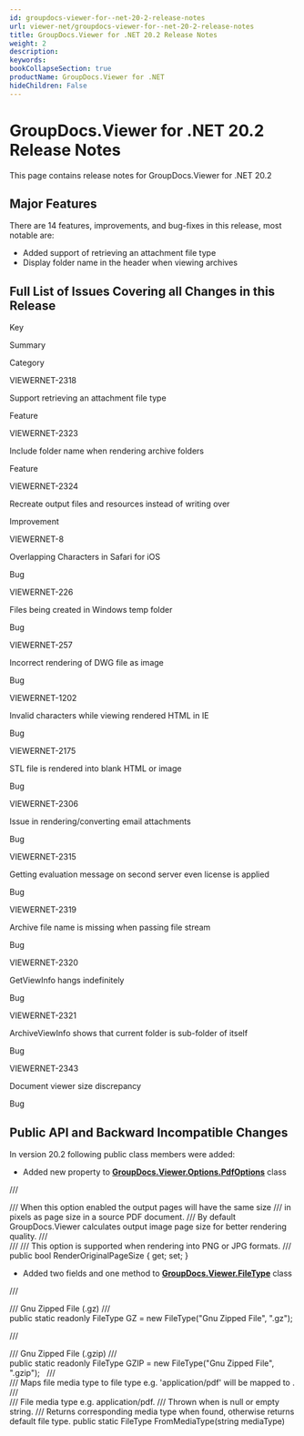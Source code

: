 ```yaml
---
id: groupdocs-viewer-for--net-20-2-release-notes
url: viewer-net/groupdocs-viewer-for--net-20-2-release-notes
title: GroupDocs.Viewer for .NET 20.2 Release Notes
weight: 2
description: 
keywords: 
bookCollapseSection: true
productName: GroupDocs.Viewer for .NET
hideChildren: False
---
```


# GroupDocs.Viewer for .NET 20.2 Release Notes


This page contains release notes for GroupDocs.Viewer for .NET 20.2

## Major Features

There are 14 features, improvements, and bug-fixes in this release, most notable are:

*   Added support of retrieving an attachment file type
*   Display folder name in the header when viewing archives

## Full List of Issues Covering all Changes in this Release

Key

Summary

Category

VIEWERNET-2318

Support retrieving an attachment file type

Feature

VIEWERNET-2323

Include folder name when rendering archive folders

Feature

VIEWERNET-2324

Recreate output files and resources instead of writing over

Improvement

VIEWERNET-8

Overlapping Characters in Safari for iOS

Bug

VIEWERNET-226

Files being created in Windows temp folder

Bug

VIEWERNET-257

Incorrect rendering of DWG file as image

Bug

VIEWERNET-1202

Invalid characters while viewing rendered HTML in IE

Bug

VIEWERNET-2175

STL file is rendered into blank HTML or image

Bug

VIEWERNET-2306

Issue in rendering/converting email attachments

Bug

VIEWERNET-2315

Getting evaluation message on second server even license is applied 

Bug

VIEWERNET-2319

Archive file name is missing when passing file stream

Bug

VIEWERNET-2320

GetViewInfo hangs indefinitely 

Bug

VIEWERNET-2321

ArchiveViewInfo shows that current folder is sub-folder of itself

Bug

VIEWERNET-2343

Document viewer size discrepancy 

Bug

## Public API and Backward Incompatible Changes

In version 20.2 following public class members were added:

*   Added new property to **[GroupDocs.Viewer.Options.PdfOptions](https://apireference.groupdocs.com/net/viewer/groupdocs.viewer.options/pdfoptions)** class

/// <summary>
/// When this option enabled the output pages will have the same size
/// in pixels as page size in a source PDF document.
/// By default GroupDocs.Viewer calculates output image page size for better rendering quality.
/// </summary>
/// <remarks>
/// This option is supported when rendering into PNG or JPG formats.
/// </remarks>
public bool RenderOriginalPageSize { get; set; }

*   Added two fields and one method to **[GroupDocs.Viewer.FileType](https://apireference.groupdocs.com/net/viewer/groupdocs.viewer/filetype)** class

/// <summary>
/// Gnu Zipped File (.gz)
/// </summary>
public static readonly FileType GZ = new FileType("Gnu Zipped File", ".gz");

/// <summary>
/// Gnu Zipped File (.gzip)
/// </summary>
public static readonly FileType GZIP = new FileType("Gnu Zipped File", ".gzip");
 
/// <summary>
/// Maps file media type to file type e.g. 'application/pdf' will be mapped to <see cref="FileType.PDF"/>.
/// </summary>
/// <param name="mediaType">File media type e.g. application/pdf.</param>
/// <exception cref="T:System.ArgumentException">Thrown when <paramref name="mediaType"/> is null or empty string.</exception>
/// <returns>Returns corresponding media type when found, otherwise returns default <see cref="Unknown"/> file type.</returns>
public static FileType FromMediaType(string mediaType)

  

